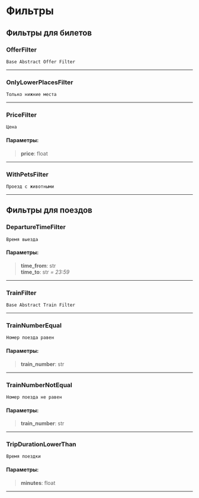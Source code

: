 # Фильтры

## Фильтры для билетов

### OfferFilter
	Base Abstract Offer Filter
---
### OnlyLowerPlacesFilter
	Только нижние места
---
### PriceFilter
	Цена
#### Параметры:  
>**price**: float  
---
### WithPetsFilter
	Проезд с животными
---
## Фильтры для поездов

### DepartureTimeFilter
	Время выезда
#### Параметры:  
>**time_from**: str  
>**time_to**: str *= 23:59*  
---
### TrainFilter
	Base Abstract Train Filter
---
### TrainNumberEqual
	Номер поезда равен
#### Параметры:  
>**train_number**: str  
---
### TrainNumberNotEqual
	Номер поезда не равен
#### Параметры:  
>**train_number**: str  
---
### TripDurationLowerThan
	Время поездки
#### Параметры:  
>**minutes**: float  
---
